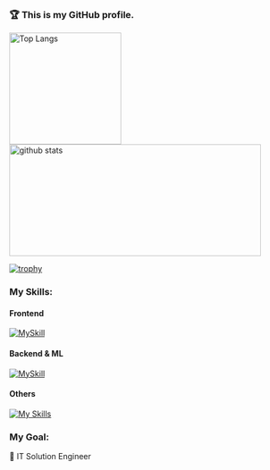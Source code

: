 <h3 align="left">🏆 This is my GitHub profile. </h3>

<p align="left"> 
  <img alt="Top Langs" height="200px" src="https://github-readme-stats.vercel.app/api/top-langs/?username=Yuma-Tsukakoshi&layout=compact&show_icons=true&theme=synthwave" />
  <img alt="github stats" height="200px" width="450px" src="https://github-readme-stats.vercel.app/api?username=Yuma-Tsukakoshi&theme=synthwave&show_icons=ture" />
</p>

[![trophy](https://github-profile-trophy.vercel.app/?username=Yuma-Tsukakoshi&margin-w=15&theme=onestar&row=1&column=6
)](https://github.com/ryo-ma/github-profile-trophy)  

<h3 align="left">My Skills:</h3>
 
<h4 align="left">Frontend</h4>

[![MySkill](https://skillicons.dev/icons?i=html,css,js,ts,react,nextjs,materialui,tailwind,dart,flutter&theme=dark)](https://skillicons.dev)  


<h4 align="left">Backend & ML</h4>

[![MySkill](https://skillicons.dev/icons?i=python,pytorch,opencv,sklearn,flask,php,laravel&theme=dark)](https://skillicons.dev)  

<h4 align="left">Others</h4> 

[![My Skills](https://skillicons.dev/icons?i=aws,vercel,mysql,postgres,docker,postman,arduino&theme=dark)](https://skillicons.dev)


<h3 align="left">My Goal:</h3>

🤖 IT Solution Engineer 


